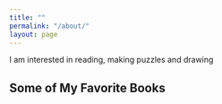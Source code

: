 ```yaml
---
title: ""
permalink: "/about/"
layout: page
---
```

I am interested in reading, making puzzles and drawing

## Some of My Favorite Books



